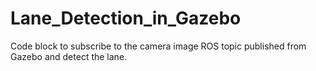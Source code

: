 # Lane_Detection_in_Gazebo
Code block to subscribe to the camera image ROS topic published from Gazebo and detect the lane. 
